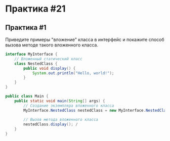 # Практика #21


## Практика #1

Приведите примеры "вложение" класса в интерфейс и покажите способ вызова методе такого вложенного класса.

```java
interface MyInterface {
    // Вложенный статический класс
    class NestedClass {
        public void display() {
            System.out.println("Hello, world!");
        }
    }
}

public class Main {
    public static void main(String[] args) {
        // Создание экземпляра вложенного класса
        MyInterface.NestedClass nestedClass = new MyInterface.NestedClass();
        
        // Вызов метода вложенного класса
        nestedClass.display(); /
    }
}
```
